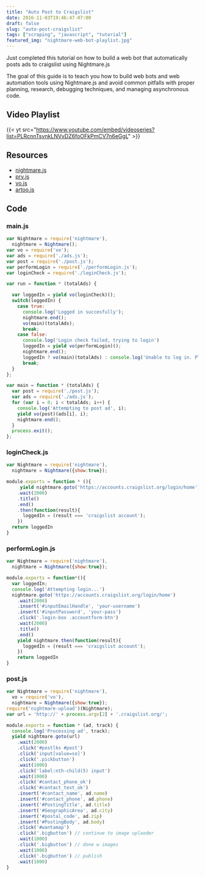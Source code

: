 ```yaml
---
title: "Auto Post to Craigslist"
date: 2016-11-03T19:46:47-07:00
draft: false
slug: "auto-post-craigslist"
tags: ["scraping", "javascript", "tutorial"]
featured_img: "nightmare-web-bot-playlist.jpg"
---
```


Just completed this tutorial on how to build a web bot that automatically posts ads to craigslist using Nightmare.js

The goal of this guide is to teach you how to build web bots and web automation tools using Nightmare.js and avoid common pitfalls with proper planning, research, debugging techniques, and managing asynchronous code.

## Video Playlist

{{< yt src="https://www.youtube.com/embed/videoseries?list=PLRcnnTsvnkLNVvDZ6foOFkPmCV7n6eGgL" >}}

## Resources 

* [nightmare.js](https://github.com/segmentio/nightmare)
* [pry.js](https://www.npmjs.com/package/pryjs)
* [vo.js](https://www.npmjs.com/package/vo)
* [artoo.js](https://medialab.github.io/artoo/)

## Code 

### main.js

```js
var Nightmare = require('nightmare'),
  nightmare = Nightmare();
var vo = require('vo');
var ads = require('./ads.js');
var post = require('./post.js');
var performLogin = require('./performLogin.js');
var loginCheck = require('./loginCheck.js');

var run = function * (totalAds) {

  var loggedIn = yield vo(loginCheck)();
  switch(loggedIn) {
    case true:
      console.log('Logged in succesfully');
      nightmare.end(); 
      vo(main)(totalAds);
      break;
    case false: 
      console.log('Login check failed, trying to login')
      loggedIn = yield vo(performLogin)();
      nightmare.end(); 
      loggedIn ? vo(main)(totalAds) : console.log('Unable to log in. Please verify credentials and source code')
      break;
  }
};

var main = function * (totalAds) {
  var post = require('./post.js');
  var ads = require('./ads.js');
  for (var i = 0; i < totalAds; i++) {
    console.log('Attempting to post ad', i);
    yield vo(post)(ads[i], i);
    nightmare.end();
  }
  process.exit();
};

```

### loginCheck.js

```js
var Nightmare = require('nightmare'),
  nightmare = Nightmare({show:true});

module.exports = function * (){
	 yield nightmare.goto('https://accounts.craigslist.org/login/home')
    .wait(2000)
    .title()
    .end()
    .then(function(result){
      loggedIn = (result === 'craigslist account');
    })
  return loggedIn
}
```

### performLogin.js

```js
var Nightmare = require('nightmare'),
  nightmare = Nightmare({show:true});

module.exports = function*(){
  var loggedIn;
  console.log('Attempting login...')
  nightmare.goto('https://accounts.craigslist.org/login/home')
    .wait(2000)
    .insert('#inputEmailHandle', 'your-username')
    .insert('#inputPassword', 'your-pass')
    .click('.login-box .accountform-btn')
    .wait(2000)
    .title()
    .end()
    yield nightmare.then(function(result){
      loggedIn = (result === 'craigslist account');
    })
    return loggedIn
}
```

### post.js

```js
var Nightmare = require('nightmare'),
  vo = require('vo'),
  nightmare = Nightmare({show:true});
require('nightmare-upload')(Nightmare);
var url = 'http://' + process.argv[2] + '.craigslist.org/';

module.exports = function * (ad, track) {
  console.log('Processing ad', track);
  yield nightmare.goto(url)
    .wait(2000)
    .click('#postlks #post')
    .click('input[value=so]')
    .click('.pickbutton')
    .wait(1000)
    .click('label:nth-child(5) input')
    .wait(1000)
    .click('#contact_phone_ok')
    .click('#contact_text_ok')
    .insert('#contact_name', ad.name)
    .insert('#contact_phone', ad.phone)
    .insert('#PostingTitle', ad.title)
    .insert('#GeographicArea', ad.city)
    .insert('#postal_code', ad.zip)
    .insert('#PostingBody', ad.body)
    .click('#wantamap')
    .click('.bigbutton') // continue to image uplaoder
    .wait(1000)
    .click('.bigbutton') // done w images
    .wait(1000)
    .click('.bigbutton') // publish
    .wait(1000)
}
```

